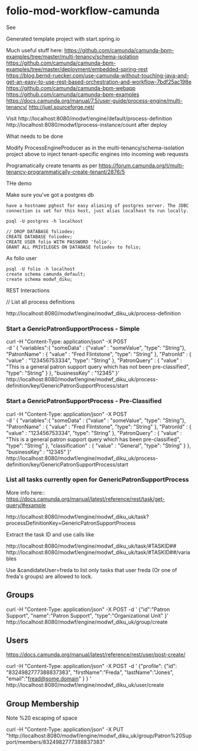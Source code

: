 # folio-mod-workflow-camunda
See 

Generated template project with start.spring.io

Much useful stuff here:
https://github.com/camunda/camunda-bpm-examples/tree/master/multi-tenancy/schema-isolation
https://github.com/camunda/camunda-bpm-examples/tree/master/deployment/embedded-spring-rest
https://blog.bernd-ruecker.com/use-camunda-without-touching-java-and-get-an-easy-to-use-rest-based-orchestration-and-workflow-7bdf25ac198e
https://github.com/camunda/camunda-bpm-webapp
https://github.com/camunda/camunda-bpm-examples
https://docs.camunda.org/manual/7.5/user-guide/process-engine/multi-tenancy/
http://juel.sourceforge.net/

Visit
http://localhost:8080/modwf/engine/default/process-definition
http://localhost:8080/modwf/process-instance/count
after deploy

What needs to be done


Modify ProcessEngineProducer as in the multi-tenancy/schema-isolation project above to inject tenant-specific engines into incoming web requests

Programatically create tenants as per https://forum.camunda.org/t/multi-tenancy-programmatically-create-tenant/2876/5

THe demo

Make sure you've got a postgres db

    have a hostname pghost for easy aliasing of postgres server. The JDBC connection is set for this host, just alias localhost to run locally.
    
    psql -U postgres -h localhost 

    // DROP DATABASE foliodev;
    CREATE DATABASE foliodev;
    CREATE USER folio WITH PASSWORD 'folio';
    GRANT ALL PRIVILEGES ON DATABASE foliodev to folio;

As folio user

    psql -U folio -h localhost 
    create schema camunda_default;
    create schema modwf_diku;


REST Interactions

// List all process definitions

http://localhost:8080/modwf/engine/modwf_diku_uk/process-definition

### Start a GenricPatronSupportProcess - Simple

curl -H "Content-Type: application/json" -X POST \
-d '
{
  "variables":{
    "someData" : {"value" : "someValue", "type": "String"}, 
    "PatronName" : { "value" : "Fred Flintstone", "type": "String" },
    "PatronId" : { "value" : "123456753334", "type": "String" },
    "PatronQuery" : { "value" : "This is a general patron support query which has not been pre-classified", "type": "String" }
  },
  "businessKey" : "12345"
}' \
http://localhost:8080/modwf/engine/modwf_diku_uk/process-definition/key/GenericPatronSupportProcess/start

### Start a GenricPatronSupportProcess - Pre-Classified

curl -H "Content-Type: application/json" -X POST \
-d '
{
  "variables":{
    "someData" : {"value" : "someValue", "type": "String"}, 
    "PatronName" : { "value" : "Fred Flintstone", "type": "String" },
    "PatronId" : { "value" : "123456753334", "type": "String" },
    "PatronQuery" : { "value" : "This is a general patron support query which has been pre-classified", "type": "String" },
    "classification" : { "value" : "General", "type": "String" }
  },
  "businessKey" : "12345"
}' \
http://localhost:8080/modwf/engine/modwf_diku_uk/process-definition/key/GenericPatronSupportProcess/start

### List all tasks currently open for GenericPatronSupportProcess

More info here:: https://docs.camunda.org/manual/latest/reference/rest/task/get-query/#example

http://localhost:8080/modwf/engine/modwf_diku_uk/task?processDefinitionKey=GenericPatronSupportProcess


Extract the task ID and use calls like

http://localhost:8080/modwf/engine/modwf_diku_uk/task/#TASKID##
http://localhost:8080/modwf/engine/modwf_diku_uk/task/#TASKID##/variables

Use &candidateUser=freda to list only tasks that user freda (Or one of freda's groups) are allowed to lock.

## Groups

curl -H "Content-Type: application/json" -X POST -d '
{"id":"Patron Support",
 "name":"Patron Support",
 "type":"Organizational Unit"
}' http://localhost:8080/modwf/engine/modwf_diku_uk/group/create

## Users

https://docs.camunda.org/manual/latest/reference/rest/user/post-create/

curl -H "Content-Type: application/json" -X POST -d '
{"profile": 
  {"id": "8324982777388837383",
  "firstName":"Freda",
  "lastName":"Jones",
  "email":"fread@some.domain"
  }
} ' \
http://localhost:8080/modwf/engine/modwf_diku_uk/user/create

## Group Membership

Note %20 escaping of space

curl -H "Content-Type: application/json" -X PUT "http://localhost:8080/modwf/engine/modwf_diku_uk/group/Patron%20Support/members/8324982777388837383"

